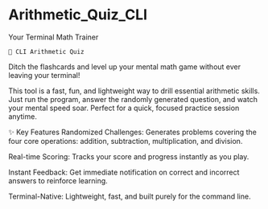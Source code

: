 # Arithmetic_Quiz_CLI
 Your Terminal Math Trainer
 
    🚀 CLI Arithmetic Quiz
Ditch the flashcards and level up your mental math game without ever leaving your terminal!

This tool is a fast, fun, and lightweight way to drill essential arithmetic skills. Just run the program, answer the randomly generated question, and watch your mental speed soar. Perfect for a quick, focused practice session anytime.

✨ Key Features
Randomized Challenges: Generates problems covering the four core operations: addition, subtraction, multiplication, and division.

Real-time Scoring: Tracks your score and progress instantly as you play.

Instant Feedback: Get immediate notification on correct and incorrect answers to reinforce learning.

Terminal-Native: Lightweight, fast, and built purely for the command line.